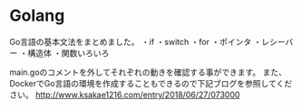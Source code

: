 # Golang

Go言語の基本文法をまとめました。
・if
・switch
・for
・ポインタ
・レシーバー
・構造体
・関数いろいろ

main.goのコメントを外してそれぞれの動きを確認する事ができます。
また、DockerでGo言語の環境を作成することもできるので下記ブログを参照してください。
http://www.ksakae1216.com/entry/2018/06/27/073000


